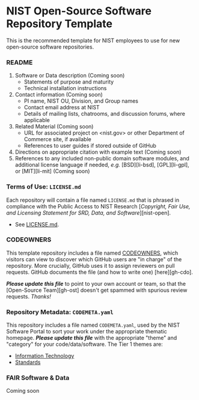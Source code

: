 # NIST Open-Source Software Repository Template

This is the recommended template for NIST employees to use for new
open-source software repositories. 

### README

1. Software or Data description (Coming soon)
   - Statements of purpose and maturity
   - Technical installation instructions
2. Contact information (Coming soon)
   - PI name, NIST OU, Division, and Group names
   - Contact email address at NIST
   - Details of mailing lists, chatrooms, and discussion forums,
     where applicable
3. Related Material (Coming soon)
   - URL for associated project on <nist.gov> or other Department of
     Commerce site, if available
   - References to user guides if stored outside of GitHub
4. Directions on appropriate citation with example text (Coming soon)
5. References to any included non-public domain software modules, and
   additional license language if needed, *e.g.* [BSD][li-bsd],
   [GPL][li-gpl], or [MIT][li-mit] (Coming soon)

### Terms of Use: `LICENSE.md`

Each repository will contain a file named `LICENSE.md` that is
phrased in compliance with the Public Access to NIST Research
[*Copyright, Fair Use, and Licensing Statement for SRD, Data, and
Software*][nist-open].

- See [LICENSE.md](LICENSE.md).
### CODEOWNERS

This template repository includes a file named [CODEOWNERS](CODEOWNERS),
which visitors can view to discover which GitHub users are "in charge"
of the repository.
More crucially, GitHub uses it to assign reviewers on pull requests.
GitHub documents the file (and how to write one) [here][gh-cdo].

***Please update this file*** to point to your own account or team,
so that the [Open-Source Team][gh-ost] doesn't get spammed with
spurious review requests. *Thanks!*

### Repository Metadata: `CODEMETA.yaml`

This repository includes a file named `CODEMETA.yaml`, used by the NIST
Software Portal to sort your work under the appropriate thematic
homepage. ***Please update this file*** with the appropriate "theme" and
"category" for your code/data/software. The Tier 1 themes are:

- [Information Technology](https://www.nist.gov/information-technology)
- [Standards](https://www.nist.gov/standards)

### FAIR Software & Data

Coming soon
